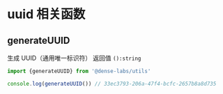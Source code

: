 # uuid 相关函数

## generateUUID

生成 UUID（通用唯一标识符）
返回值 `():string`

```js
import {generateUUID} from '@dense-labs/utils'

console.log(generateUUID()) // 33ec3793-206a-47f4-bcfc-2657b8a8d735
```